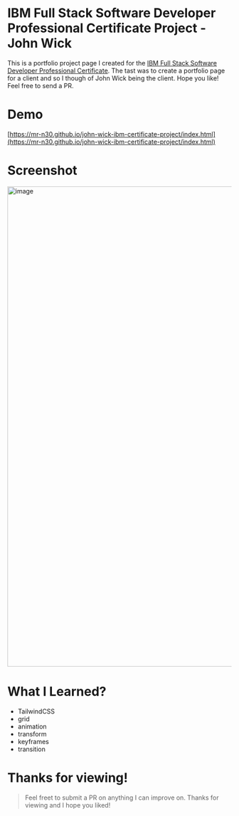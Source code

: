 # IBM Full Stack Software Developer Professional Certificate Project - John Wick
This is a portfolio project page I created for the [IBM Full Stack Software Developer Professional Certificate](https://www.coursera.org/professional-certificates/ibm-full-stack-cloud-developer). The tast was to create a portfolio page for a client and so I though of John Wick being the client. Hope you like! Feel free to send a PR.

# Demo
[https://mr-n30.github.io/john-wick-ibm-certificate-project/index.html](https://mr-n30.github.io/john-wick-ibm-certificate-project/index.html)

# Screenshot
<img width="1920" height="1080" alt="image" src="https://github.com/user-attachments/assets/890f1226-4638-474c-96ba-daa3b2a7c72a" />

# What I Learned?
- TailwindCSS
- grid
- animation
- transform
- keyframes
- transition

# Thanks for viewing!
> Feel freet to submit a PR on anything I can improve on. Thanks for viewing and I hope you liked!
